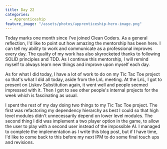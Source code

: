 ```yaml
---
title: Day 22
categories:
  - Apprenticeship
feature_image: "/assets/photos/apprenticeship-hero-image.png"
---
```


Today marks one month since I've joined Clean Coders. As a general reflection, I'd like to point
out how amazing the mentorship has been here. I can tell my ability to work and communicate as a
professional improves every day. The quality of my work has also skyrocketed thanks to following
SOLID principles and TDD. As I continue this mentorship, I will remind myself to always learn
new things and improve upon myself each day.

As for what I did today, I have a lot of work to do on my Tic Tac Toe project so that's what I
did all today, aside from the LnL meeting. At the LnL, I got to present on Liskov Substitution again,
it went well and people seemed impressed with it. Then I got to see other people's internal
projects for the week which is fascinating as usual.

I spent the rest of my day doing two things to my Tic Tac Toe project. The first was refactoring
my dependency hierarchy as best I could so that high level modules didn't unnecessarily depend
on lower level modules. The second thing I did was implement a two player option in the game, to
allow the user to play with a second user instead of the impossible AI. I managed to
complete the implementation as I write this blog post, but if I have time, I'd like to come back to
this before my next IPM to do some final touch ups and revisions.